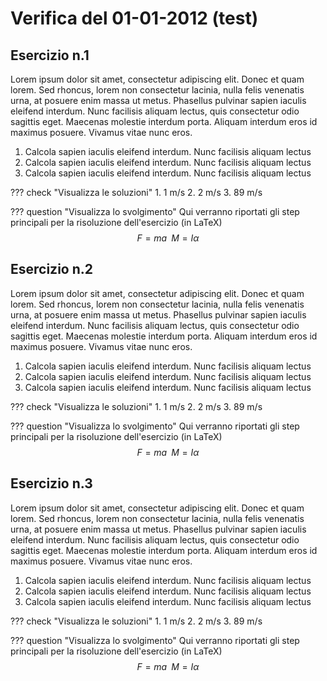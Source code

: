 # Verifica del 01-01-2012 (test)

## Esercizio n.1
Lorem ipsum dolor sit amet, consectetur adipiscing elit. Donec et quam lorem. Sed rhoncus, lorem non consectetur lacinia, nulla felis venenatis urna, at posuere enim massa ut metus. Phasellus pulvinar sapien iaculis eleifend interdum. Nunc facilisis aliquam lectus, quis consectetur odio sagittis eget. Maecenas molestie interdum porta. Aliquam interdum eros id maximus posuere. Vivamus vitae nunc eros.

1. Calcola sapien iaculis eleifend interdum. Nunc facilisis aliquam lectus
2. Calcola sapien iaculis eleifend interdum. Nunc facilisis aliquam lectus
3. Calcola sapien iaculis eleifend interdum. Nunc facilisis aliquam lectus

??? check "Visualizza le soluzioni"
    1. 1 m/s
    2. 2 m/s
    3. 89 m/s

??? question "Visualizza lo svolgimento"
    Qui verranno riportati gli step principali per la risoluzione dell'esercizio (in LaTeX)
    $$ F=ma \; \; M=I α $$

## Esercizio n.2
Lorem ipsum dolor sit amet, consectetur adipiscing elit. Donec et quam lorem. Sed rhoncus, lorem non consectetur lacinia, nulla felis venenatis urna, at posuere enim massa ut metus. Phasellus pulvinar sapien iaculis eleifend interdum. Nunc facilisis aliquam lectus, quis consectetur odio sagittis eget. Maecenas molestie interdum porta. Aliquam interdum eros id maximus posuere. Vivamus vitae nunc eros.

1. Calcola sapien iaculis eleifend interdum. Nunc facilisis aliquam lectus
2. Calcola sapien iaculis eleifend interdum. Nunc facilisis aliquam lectus
3. Calcola sapien iaculis eleifend interdum. Nunc facilisis aliquam lectus

??? check "Visualizza le soluzioni"
    1. 1 m/s
    2. 2 m/s
    3. 89 m/s

??? question "Visualizza lo svolgimento"
    Qui verranno riportati gli step principali per la risoluzione dell'esercizio (in LaTeX)
    $$ F=ma \; \; M=I α $$

## Esercizio n.3
Lorem ipsum dolor sit amet, consectetur adipiscing elit. Donec et quam lorem. Sed rhoncus, lorem non consectetur lacinia, nulla felis venenatis urna, at posuere enim massa ut metus. Phasellus pulvinar sapien iaculis eleifend interdum. Nunc facilisis aliquam lectus, quis consectetur odio sagittis eget. Maecenas molestie interdum porta. Aliquam interdum eros id maximus posuere. Vivamus vitae nunc eros.

1. Calcola sapien iaculis eleifend interdum. Nunc facilisis aliquam lectus
2. Calcola sapien iaculis eleifend interdum. Nunc facilisis aliquam lectus
3. Calcola sapien iaculis eleifend interdum. Nunc facilisis aliquam lectus

??? check "Visualizza le soluzioni"
    1. 1 m/s
    2. 2 m/s
    3. 89 m/s

??? question "Visualizza lo svolgimento"
    Qui verranno riportati gli step principali per la risoluzione dell'esercizio (in LaTeX)
    $$ F=ma \; \; M=I α $$
